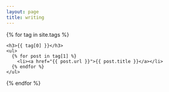```yaml
---
layout: page
title: writing
---
```


{% for tag in site.tags %}
  <!-- {% if tag[0] != "project" %} -->
    <h3>{{ tag[0] }}</h3>
    <ul>
      {% for post in tag[1] %}
        <li><a href="{{ post.url }}">{{ post.title }}</a></li>
      {% endfor %}
    </ul>
  <!-- {% endif %} -->
{% endfor %}
